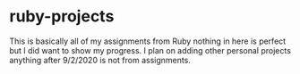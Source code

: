 # ruby-projects

This is basically all of my assignments from Ruby
nothing in here is perfect but I did want to show my progress.
I plan on adding other personal projects anything after 9/2/2020 is not from assignments.
